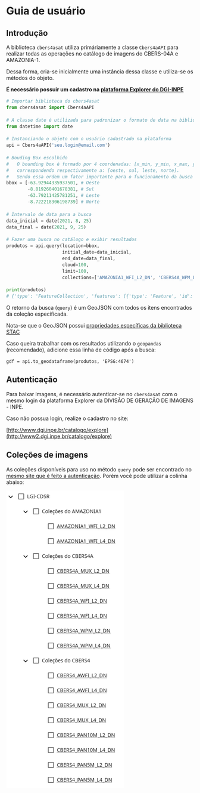 # Guia de usuário

## Introdução

A biblioteca `cbers4asat` utiliza primáriamente a classe `Cbers4aAPI` para realizar todas as operações no catálogo de
imagens do CBERS-04A e AMAZONIA-1.

Dessa forma, cria-se inicialmente uma instância dessa classe e utiliza-se os métodos do objeto.

**É necessário possuir um cadastro na [plataforma Explorer do DGI-INPE](http://www.dgi.inpe.br/catalogo/explore)**

```python
# Importar biblioteca do cbers4asat
from cbers4asat import Cbers4aAPI

# A classe date é utilizada para padronizar o formato de data na biblioteca
from datetime import date

# Instanciando o objeto com o usuário cadastrado na plataforma
api = Cbers4aAPI('seu.login@email.com')

# Bouding Box escolhido
#   O bounding box é formado por 4 coordenadas: [x_min, y_min, x_max, y_max],
#   correspondendo respectivamente a: [oeste, sul, leste, norte].
#   Sendo essa ordem um fator importante para o funcionamento da busca
bbox = [-63.92944335937501, # Oeste
        -8.819260401678381, # Sul
        -63.79211425781251, # Leste
        -8.722218306198739] # Norte

# Intervalo de data para a busca
data_inicial = date(2021, 8, 25)
data_final = date(2021, 9, 25)

# Fazer uma busca no catálogo e exibir resultados
produtos = api.query(location=bbox,
                     initial_date=data_inicial,
                     end_date=data_final,
                     cloud=100,
                     limit=100,
                     collections=['AMAZONIA1_WFI_L2_DN', 'CBERS4A_WPM_L4_DN'])  # Opcional

print(produtos)
# {'type': 'FeatureCollection', 'features': [{'type': 'Feature', 'id': 'AMAZONIA1_WFI03901620210911CB11', ...
```

O retorno da busca (`query`) é um GeoJSON com todos os itens encontrados da coleção especificada.

Nota-se que o GeoJSON possui [propriedades específicas da biblioteca STAC](https://stacspec.org/en/about/stac-spec/)

Caso queira trabalhar com os resultados utilizando o `geopandas` (recomendado), adicione essa linha de código após a
busca:

```
gdf = api.to_geodataframe(produtos, 'EPSG:4674')
```

## Autenticação

Para baixar imagens, é necessário autenticar-se no `cbers4asat` com o mesmo login da plataforma Explorer da DIVISÃO DE
GERAÇÃO DE IMAGENS - INPE.

Caso não possua login, realize o cadastro no site:

[http://www.dgi.inpe.br/catalogo/explore](http://www2.dgi.inpe.br/catalogo/explore)

## Coleções de imagens

As coleções disponíveis para uso no método `query` pode ser encontrado
no [mesmo site que é feito a autenticação](http://www.dgi.inpe.br/catalogo/explore). Porém você pode utilizar a colinha
abaixo:

![Image Collections](img/collections.png)
